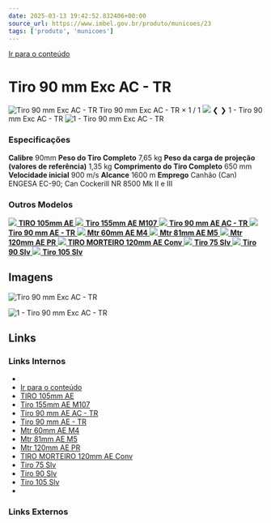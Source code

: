 ```yaml
---
date: 2025-03-13 19:42:52.832406+00:00
source_url: https://www.imbel.gov.br/produto/municoes/23
tags: ['produto', 'municoes']
---
```


[](https://www.imbel.gov.br/produto/municoes/23)
[Ir para o conteúdo](https://www.imbel.gov.br/produto/municoes/23#conteudo)
# Tiro 90 mm Exc AC - TR
![Tiro 90 mm Exc AC - TR](https://www.imbel.gov.br/storage/produto/23-1680007811.png)
Tiro 90 mm Exc AC - TR
×
1 / 1
![](https://www.imbel.gov.br/storage/produto/23-1680007811.png)
❮ ❯
1 - Tiro 90 mm Exc AC - TR 
![1 - Tiro 90 mm Exc AC - TR ](https://www.imbel.gov.br/storage/produto/23-1680007811.png)
### Especificações
**Calibre**
90mm
**Peso do Tiro Completo**
7,65 kg
**Peso da carga de projeção (valores de referência)**
1,35 kg
**Comprimento do Tiro Completo**
650 mm
**Velocidade inicial**
900 m/s
**Alcance**
1600 m
**Emprego**
Canhão (Can) ENGESA EC-90; Can Cockerill NR 8500 Mk II e III
### Outros Modelos
[ ![](https://www.imbel.gov.br/storage/produto/18-1740135308.png) **TIRO 105mm AE** ](https://www.imbel.gov.br/produto/municoes/18)
[ ![](https://www.imbel.gov.br/storage/produto/1740135741.png) **Tiro 155mm AE M107** ](https://www.imbel.gov.br/produto/municoes/20)
[ ![](https://www.imbel.gov.br/storage/produto/1704823467.png) **Tiro 90 mm AE AC - TR** ](https://www.imbel.gov.br/produto/municoes/21)
[ ![](https://www.imbel.gov.br/storage/produto/22-1740767106.png) **Tiro 90 mm AE - TR** ](https://www.imbel.gov.br/produto/municoes/22)
[ ![](https://www.imbel.gov.br/storage/produto/24-1680007989.png) **Mtr 60mm AE M4** ](https://www.imbel.gov.br/produto/municoes/24)
[ ![](https://www.imbel.gov.br/storage/produto/25-1680008298.png) **Mtr 81mm AE M5** ](https://www.imbel.gov.br/produto/municoes/25)
[ ![](https://www.imbel.gov.br/storage/produto/26-1740766942.png) **Mtr 120mm AE PR** ](https://www.imbel.gov.br/produto/municoes/26)
[ ![](https://www.imbel.gov.br/storage/produto/27-1680009025.png) **TIRO MORTEIRO 120mm AE Conv** ](https://www.imbel.gov.br/produto/municoes/27)
[ ![](https://www.imbel.gov.br/storage/produto/28-1680009241.png) **Tiro 75 Slv** ](https://www.imbel.gov.br/produto/municoes/28)
[ ![](https://www.imbel.gov.br/storage/produto/29-1680009368.png) **Tiro 90 Slv** ](https://www.imbel.gov.br/produto/municoes/29)
[ ![](https://www.imbel.gov.br/storage/produto/30-1680009510.png) **Tiro 105 Slv** ](https://www.imbel.gov.br/produto/municoes/30)
[ ](https://www.imbel.gov.br/produto/municoes/23#home)


## Imagens

![Tiro 90 mm Exc AC - TR](https://www.imbel.gov.br/storage/produto/23-1680007811.png)

![1 - Tiro 90 mm Exc AC - TR ](https://www.imbel.gov.br/storage/produto/23-1680007811.png)



## Links

### Links Internos

- [](https://www.imbel.gov.br/produto/municoes/23)
- [Ir para o conteúdo](https://www.imbel.gov.br/produto/municoes/23#conteudo)
- [TIRO 105mm AE](https://www.imbel.gov.br/produto/municoes/18)
- [Tiro 155mm AE M107](https://www.imbel.gov.br/produto/municoes/20)
- [Tiro 90 mm AE AC - TR](https://www.imbel.gov.br/produto/municoes/21)
- [Tiro 90 mm AE - TR](https://www.imbel.gov.br/produto/municoes/22)
- [Mtr 60mm AE M4](https://www.imbel.gov.br/produto/municoes/24)
- [Mtr 81mm AE M5](https://www.imbel.gov.br/produto/municoes/25)
- [Mtr 120mm AE PR](https://www.imbel.gov.br/produto/municoes/26)
- [TIRO MORTEIRO 120mm AE Conv](https://www.imbel.gov.br/produto/municoes/27)
- [Tiro 75 Slv](https://www.imbel.gov.br/produto/municoes/28)
- [Tiro 90 Slv](https://www.imbel.gov.br/produto/municoes/29)
- [Tiro 105 Slv](https://www.imbel.gov.br/produto/municoes/30)
- [](https://www.imbel.gov.br/produto/municoes/23#home)

### Links Externos


